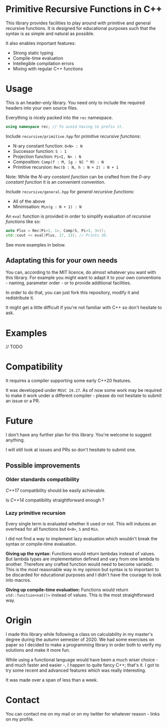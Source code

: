 # Primitive Recursive Functions in C++

This library provides facilities to play around with primitive and general recursive functions.
It is designed for educational purposes such that the syntax is as simple and natural as possible.

It also enables important features:
- Strong static typing
- Compile-time evaluation
- Intellegible compilation errors
- Mixing with regular C++ functions

# Usage

This is an header-only library. You need only to include the required headers into your own source files.

Everything is nicely packed into the `rec` namespace.
```cpp
using namespace rec; // To avoid having to prefix it.
```

Include `recursive/primitive.hpp` for *primitive recursive functions*:
- N-ary constant function: `O<N> : N`
- Successor function: `S : 1`
- Projection function: `Pi<I, N> : N`
- Composition: `Comp(f : M, [g : N] ^ M) : N`
- Primitive recursion: `Rec(b : N, h : N + 2) : N + 1`

Note: While the *N-ary constant function* can be crafted from the *0-ary constant function* it is an convenient convention.

Include `recursive/general.hpp` for *general recursive functions*:
- All of the above
- Minimisation: `Min(g : N + 1) : N`

An `eval` function is provided in order to simplify evaluation of *recursive functions* like so:
```cpp
auto Plus = Rec(Pi<1, 1>, Comp(S, Pi<3, 3>));
std::cout << eval(Plus, 17, 13); // Prints 30.
```

See more examples in below.

## Adaptating this for your own needs

You can, according to the MIT licence, do almost whatever you want with this library.
For example you might want to adapt it to your own conventions - naming, parameter order - or to provide additional facilities.

In order to do that, you can just fork this repository, modify it and redistribute it.

It might get a little difficult if you're not familiar with C++ so don't hesitate to ask.

# Examples

// TODO

# Compatibility

It requires a compiler supporting some early C++20 features.

It was developped under `MSVC 19.27`.
As of now some work may be required to make it work under a different compiler - please do not hesitate to submit an issue or a PR.

# Future

I don't have any further plan for this library.
You're welcome to suggest anything.

I will still look at issues and PRs so don't hesitate to submit one.

## Possible improvements

### Older standards compatibility

*C++17* compatibility should be easily achievable.

Is *C++14* compatibility straightforward enough ?

### Lazy primitive recursion

Every single term is evaluated whether it used or not. This will induces an overhead for all functions but `O<0>`, `S` and `Min`.

I did not find a way to implement lazy evaluation which wouldn't break the syntax or compile-time evaluation.

**Giving up the syntax:** Functions would return lambdas instead of values.
But lambda types are implementation defined and vary from one lambda to another.
Therefore any crafted function would need to become variadic. This is the most reasonable way in my opinion but syntax is to important to be discarded for educational purposes and I didn't have the courage to look into macros.

**Giving up compile-time evaluation:** Functions would return `std::function<nat()>` instead of values. This is the most straightforward way.

# Origin

I made this library while following a class on calculability in my master's degree during the autumn semester of 2020. We had some exercises on paper so I decided to make a programming library in order both to verify my solutions and make it more fun.

While using a functional language would have been a much wiser choice - and much faster and easier -, I happen to quite fancy C++; that's it. I got to try some recent and advanced features which was really interesting.

It was made over a span of less than a week.

# Contact

You can contact me on my mail or on my twitter for whatever reason - links on my profile.
